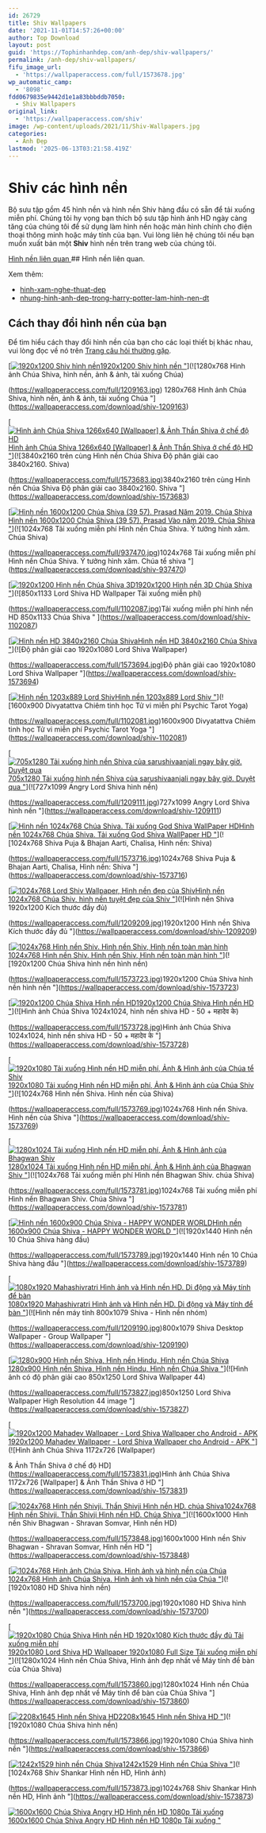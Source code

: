 ```yaml
---
id: 26729
title: Shiv Wallpapers
date: '2021-11-01T14:57:26+00:00'
author: Top Download
layout: post
guid: 'https://Tophinhanhdep.com/anh-dep/shiv-wallpapers/'
permalink: /anh-dep/shiv-wallpapers/
fifu_image_url:
  - 'https://wallpaperaccess.com/full/1573678.jpg'
wp_automatic_camp:
  - '8098'
fdd0679835e9442d1e1a83bbbddb7050:
  - Shiv Wallpapers
original_link:
  - 'https://wallpaperaccess.com/shiv'
image: /wp-content/uploads/2021/11/Shiv-Wallpapers.jpg
categories:
  - Ảnh Đẹp
lastmod: '2025-06-13T03:21:58.419Z'
---
```

# Shiv các hình nền

Bộ sưu tập gồm 45 hình nền và hình nền Shiv hàng đầu có sẵn để tải xuống miễn phí. Chúng tôi hy vọng bạn thích bộ sưu tập hình ảnh HD ngày càng tăng của chúng tôi để sử dụng làm hình nền hoặc màn hình chính cho điện thoại thông minh hoặc máy tính của bạn. Vui lòng liên hệ chúng tôi nếu bạn muốn xuất bản một **Shiv** hình nền trên trang web của chúng tôi.

[Hình nền liên quan ](#related) ## Hình nền liên quan.

   
 Xem thêm:

   
- [hinh-xam-nghe-thuat-dep](https://tophinhanhdep.com/hinh-xam-dep/hinh-xam-nghe-thuat-dep/)
- [nhung-hinh-anh-dep-trong-harry-potter-lam-hinh-nen-dt](https://tophinhanhdep.com/hinh-nen-dep/nhung-hinh-anh-dep-trong-harry-potter-lam-hinh-nen-dt/)

## Cách thay đổi hình nền của bạn

Để tìm hiểu cách thay đổi hình nền của bạn cho các loại thiết bị khác nhau, vui lòng đọc về nó trên [Trang câu hỏi thường gặp](https://tophinhanhdep.com/faq/).

  
[[![1920x1200 Shiv hình nền](https://wallpaperaccess.com/full/1573678.jpg)1920x1200 Shiv hình nền "](https://wallpaperaccess.com/download/shiv-1573678)](![1280x768 Hình ảnh Chúa Shiva, hình nền, ảnh & ảnh, tải xuống Chúa)

(https://wallpaperaccess.com/full/1209163.jpg) 1280x768 Hình ảnh Chúa Shiva, hình nền, ảnh &amp; ảnh, tải xuống Chúa "](https://wallpaperaccess.com/download/shiv-1209163)

[[![Hình ảnh Chúa Shiva 1266x640 [Wallpaper] & Ảnh Thần Shiva ở chế độ HD](https://wallpaperaccess.com/full/1573681.jpg)Hình ảnh Chúa Shiva 1266x640 \[Wallpaper\] &amp; Ảnh Thần Shiva ở chế độ HD "](https://wallpaperaccess.com/download/shiv-1573681)](![3840x2160 trên cùng Hình nền Chúa Shiva Độ phân giải cao 3840x2160.  Shiva)

(https://wallpaperaccess.com/full/1573683.jpg)3840x2160 trên cùng Hình nền Chúa Shiva Độ phân giải cao 3840x2160. Shiva "](https://wallpaperaccess.com/download/shiv-1573683)

[[![Hình nền 1600x1200 Chúa Shiva (39 57).  Prasad Năm 2019. Chúa Shiva](https://wallpaperaccess.com/full/1573690.jpg)Hình nền 1600x1200 Chúa Shiva (39 57). Prasad Vào năm 2019. Chúa Shiva "](https://wallpaperaccess.com/download/shiv-1573690)](![1024x768 Tải xuống miễn phí Hình nền Chúa Shiva.  Ý tưởng hình xăm.  Chúa Shiva)

(https://wallpaperaccess.com/full/937470.jpg)1024x768 Tải xuống miễn phí Hình nền Chúa Shiva. Ý tưởng hình xăm. Chúa tể shiva "](https://wallpaperaccess.com/download/shiv-937470)

[[![1920x1200 Hình nền Chúa Shiva 3D](https://wallpaperaccess.com/full/1573691.jpg)1920x1200 Hình nền 3D Chúa Shiva "](https://wallpaperaccess.com/download/shiv-1573691)](![850x1133 Lord Shiva HD Wallpaper Tải xuống miễn phí)

(https://wallpaperaccess.com/full/1102087.jpg)Tải xuống miễn phí hình nền HD 850x1133 Chúa Shiva " ](https://wallpaperaccess.com/download/shiv-1102087)

[[![Hình nền HD 3840x2160 Chúa Shiva](https://wallpaperaccess.com/full/1102051.jpg)Hình nền HD 3840x2160 Chúa Shiva "](https://wallpaperaccess.com/download/shiv-1102051)](![Độ phân giải cao 1920x1080 Lord Shiva Wallpaper)

(https://wallpaperaccess.com/full/1573694.jpg)Độ phân giải cao 1920x1080 Lord Shiva Wallpaper "](https://wallpaperaccess.com/download/shiv-1573694)

[[![Hình nền 1203x889 Lord Shiv](https://wallpaperaccess.com/full/1209152.jpg)Hình nền 1203x889 Lord Shiv "](https://wallpaperaccess.com/download/shiv-1209152)](![1600x900 Divyatattva Chiêm tinh học Tử vi miễn phí Psychic Tarot Yoga)

(https://wallpaperaccess.com/full/1102081.jpg)1600x900 Divyatattva Chiêm tinh học Tử vi miễn phí Psychic Tarot Yoga "](https://wallpaperaccess.com/download/shiv-1102081)

[[![705x1280 Tải xuống hình nền Shiva của sarushivaanjali ngay bây giờ.  Duyệt qua](https://wallpaperaccess.com/full/1573711.jpg)705x1280 Tải xuống hình nền Shiva của sarushivaanjali ngay bây giờ. Duyệt qua "](https://wallpaperaccess.com/download/shiv-1573711)](![727x1099 Angry Lord Shiva hình nền)

(https://wallpaperaccess.com/full/1209111.jpg)727x1099 Angry Lord Shiva hình nền "](https://wallpaperaccess.com/download/shiv-1209111)

[[![Hình nền 1024x768 Chúa Shiva.  Tải xuống God Shiva WallPaper HD](https://wallpaperaccess.com/full/1573714.jpg)Hình nền 1024x768 Chúa Shiva. Tải xuống God Shiva WallPaper HD "](https://wallpaperaccess.com/download/shiv-1573714)](![1024x768 Shiva Puja & Bhajan Aarti, Chalisa, Hình nền: Shiva)

(https://wallpaperaccess.com/full/1573716.jpg)1024x768 Shiva Puja &amp; Bhajan Aarti, Chalisa, Hình nền: Shiva "](https://wallpaperaccess.com/download/shiv-1573716)

[[![1024x768 Lord Shiv Wallpaper, Hình nền đẹp của Shiv](https://wallpaperaccess.com/full/1573719.jpg)Hình nền 1024x768 Chúa Shiv, hình nền tuyệt đẹp của Shiv "](https://wallpaperaccess.com/download/shiv-1573719)](![Hình nền Shiva 1920x1200 Kích thước đầy đủ)

(https://wallpaperaccess.com/full/1209209.jpg)1920x1200 Hình nền Shiva Kích thước đầy đủ "](https://wallpaperaccess.com/download/shiv-1209209)

[[![1024x768 Hình nền Shiv.  Hình nền Shiv, Hình nền toàn màn hình](https://wallpaperaccess.com/full/1573722.jpg)1024x768 Hình nền Shiv. Hình nền Shiv, Hình nền toàn màn hình "](https://wallpaperaccess.com/download/shiv-1573722)](![1920x1200 Chúa Shiva hình nền hình nền)

(https://wallpaperaccess.com/full/1573723.jpg)1920x1200 Chúa Shiva hình nền hình nền "](https://wallpaperaccess.com/download/shiv-1573723)

[[![1920x1200 Chúa Shiva Hình nền HD](https://wallpaperaccess.com/full/1102061.jpg)1920x1200 Chúa Shiva Hình nền HD "](https://wallpaperaccess.com/download/shiv-1102061)](![Hình ảnh Chúa Shiva 1024x1024, hình nền shiva HD - 50 + महादेव के)

(https://wallpaperaccess.com/full/1573728.jpg)Hình ảnh Chúa Shiva 1024x1024, hình nền shiva HD - 50 + महादेव के "](https://wallpaperaccess.com/download/shiv-1573728)

[[![1920x1080 Tải xuống Hình nền HD miễn phí, Ảnh & Hình ảnh của Chúa tể Shiv](https://wallpaperaccess.com/full/1573747.jpg)1920x1080 Tải xuống Hình nền HD miễn phí, Ảnh &amp; Hình ảnh của Chúa Shiv "](https://wallpaperaccess.com/download/shiv-1573747)](![1024x768 Hình nền Shiva.  Hình nền của Shiva)

(https://wallpaperaccess.com/full/1573769.jpg)1024x768 Hình nền Shiva. Hình nền của Shiva "](https://wallpaperaccess.com/download/shiv-1573769)

[[![1280x1024 Tải xuống Hình nền HD miễn phí, Ảnh & Hình ảnh của Bhagwan Shiv](https://wallpaperaccess.com/full/1573771.jpg)1280x1024 Tải xuống Hình nền HD miễn phí, Ảnh &amp; Hình ảnh của Bhagwan Shiv "](https://wallpaperaccess.com/download/shiv-1573771)](![1024x768 Tải xuống miễn phí Hình nền Bhagwan Shiv.  chúa Shiva)

(https://wallpaperaccess.com/full/1573781.jpg)1024x768 Tải xuống miễn phí Hình nền Bhagwan Shiv. Chúa Shiva "](https://wallpaperaccess.com/download/shiv-1573781)

[[![Hình nền 1600x900 Chúa Shiva - HAPPY WONDER WORLD](https://wallpaperaccess.com/full/1573784.jpg)Hình nền 1600x900 Chúa Shiva - HAPPY WONDER WORLD "](https://wallpaperaccess.com/download/shiv-1573784)](![1920x1440 Hình nền 10 Chúa Shiva hàng đầu)

(https://wallpaperaccess.com/full/1573789.jpg)1920x1440 Hình nền 10 Chúa Shiva hàng đầu "](https://wallpaperaccess.com/download/shiv-1573789)

[[![1080x1920 Mahashivratri Hình ảnh và Hình nền HD.  Di động và Máy tính để bàn](https://wallpaperaccess.com/full/1573800.jpg)1080x1920 Mahashivratri Hình ảnh và Hình nền HD. Di động và Máy tính để bàn "](https://wallpaperaccess.com/download/shiv-1573800)](![Hình nền máy tính 800x1079 Shiva - Hình nền nhóm)

(https://wallpaperaccess.com/full/1209190.jpg)800x1079 Shiva Desktop Wallpaper - Group Wallpaper "](https://wallpaperaccess.com/download/shiv-1209190)

[[![1280x900 Hình nền Shiva, Hình nền Hindu, Hình nền Chúa Shiva](https://wallpaperaccess.com/full/1209125.jpg)1280x900 Hình nền Shiva, Hình nền Hindu, Hình nền Chúa Shiva "](https://wallpaperaccess.com/download/shiv-1209125)](![Hình ảnh có độ phân giải cao 850x1250 Lord Shiva Wallpaper 44)

(https://wallpaperaccess.com/full/1573827.jpg)850x1250 Lord Shiva Wallpaper High Resolution 44 image "](https://wallpaperaccess.com/download/shiv-1573827)

[[![1920x1200 Mahadev Wallpaper - Lord Shiva Wallpaper cho Android - APK](https://wallpaperaccess.com/full/1109715.jpg)1920x1200 Mahadev Wallpaper - Lord Shiva Wallpaper cho Android - APK "](https://wallpaperaccess.com/download/shiv-1109715)](![Hình ảnh Chúa Shiva 1172x726 [Wallpaper)

 & Ảnh Thần Shiva ở chế độ HD](https://wallpaperaccess.com/full/1573831.jpg)Hình ảnh Chúa Shiva 1172x726 \[Wallpaper\] &amp; Ảnh Thần Shiva ở HD "](https://wallpaperaccess.com/download/shiv-1573831)

[[![1024x768 Hình nền Shivji.  Thần Shivji Hình nền HD.  chúa Shiva](https://wallpaperaccess.com/full/1573840.jpg)1024x768 Hình nền Shivji. Thần Shivji Hình nền HD. Chúa Shiva "](https://wallpaperaccess.com/download/shiv-1573840)](![1600x1000 Hình nền Shiv Bhagwan - Shravan Somvar, Hình nền HD)

(https://wallpaperaccess.com/full/1573848.jpg)1600x1000 Hình nền Shiv Bhagwan - Shravan Somvar, Hình nền HD "](https://wallpaperaccess.com/download/shiv-1573848)

[[![1024x768 Hình ảnh Chúa Shiva.  Hình ảnh và hình nền của Chúa](https://wallpaperaccess.com/full/1102068.jpg)1024x768 Hình ảnh Chúa Shiva. Hình ảnh và hình nền của Chúa "](https://wallpaperaccess.com/download/shiv-1102068)](![1920x1080 HD Shiva hình nền)

(https://wallpaperaccess.com/full/1573700.jpg)1920x1080 HD Shiva hình nền "](https://wallpaperaccess.com/download/shiv-1573700)

[[![1920x1080 Chúa Shiva Hình nền HD 1920x1080 Kích thước đầy đủ Tải xuống miễn phí](https://wallpaperaccess.com/full/1573853.jpg)1920x1080 Lord Shiva HD Wallpaper 1920x1080 Full Size Tải xuống miễn phí "](https://wallpaperaccess.com/download/shiv-1573853)](![1280x1024 Hình nền Chúa Shiva, Hình ảnh đẹp nhất về Máy tính để bàn của Chúa Shiva)

(https://wallpaperaccess.com/full/1573860.jpg)1280x1024 Hình nền Chúa Shiva, Hình ảnh đẹp nhất về Máy tính để bàn của Chúa Shiva "](https://wallpaperaccess.com/download/shiv-1573860)

[[![2208x1645 Hình nền Shiva HD](https://wallpaperaccess.com/full/1573865.jpg)2208x1645 Hình nền Shiva HD "](https://wallpaperaccess.com/download/shiv-1573865)](![1920x1080 Chúa Shiva hình nền)

(https://wallpaperaccess.com/full/1573866.jpg)1920x1080 Chúa Shiva hình nền "](https://wallpaperaccess.com/download/shiv-1573866)

[[![1242x1529 hình nền Chúa Shiva](https://wallpaperaccess.com/full/1209220.jpg)1242x1529 Hình nền Chúa Shiva "](https://wallpaperaccess.com/download/shiv-1209220)](![1024x768 Shiv Shankar Hình nền HD, Hình ảnh)

(https://wallpaperaccess.com/full/1573873.jpg)1024x768 Shiv Shankar Hình nền HD, Hình ảnh "](https://wallpaperaccess.com/download/shiv-1573873)

[![1600x1600 Chúa Shiva Angry HD Hình nền HD 1080p Tải xuống](https://wallpaperaccess.com/full/1573892.jpg)1600x1600 Chúa Shiva Angry HD Hình nền HD 1080p Tải xuống "](https://wallpaperaccess.com/download/shiv-1573892)
